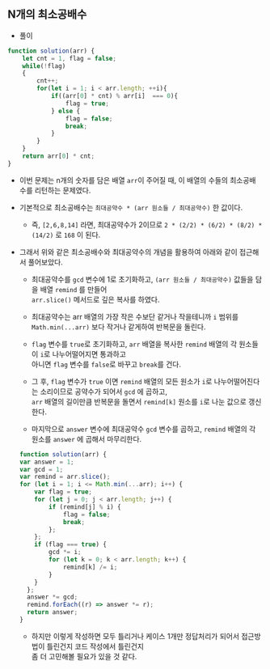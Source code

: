 ## N개의 최소공배수   
- 풀이   

```javascript    
function solution(arr) {
    let cnt = 1, flag = false;
    while(!flag)
    {
        cnt++;
        for(let i = 1; i < arr.length; ++i){
            if((arr[0] * cnt) % arr[i]  === 0){
                flag = true;
            } else {
                flag = false;
                break;
            }
        }
    }
    return arr[0] * cnt;
}
```    

- 이번 문제는 n개의 숫자를 담은 배열 `arr`이 주어질 때, 이 배열의 수들의 최소공배수를 리턴하는 문제였다.   

- 기본적으로 최소공배수는 `최대공약수 * (arr 원소들 / 최대공약수)` 한 값이다.    

  - 즉, `[2,6,8,14]` 라면, 최대공약수가 2이므로 `2 * (2/2) * (6/2) * (8/2) * (14/2)` 로 `168` 이 된다.    

- 그래서 위와 같은 최소공배수와 최대공약수의 개념을 활용하여 아래와 같이 접근해서 풀어보았다.    
  
  - 최대공약수를 `gcd` 변수에 1로 초기화하고, `(arr 원소들 / 최대공약수)` 값들을 담을 배열 `remind` 를 만들어    
  `arr.slice()` 메서드로 깊은 복사를 하였다.     
  
  - 최대공약수는 arr 배열의 가장 작은 수보단 같거나 작을테니까 `i` 범위를 `Math.min(...arr)` 보다 작거나 같게하여 반복문을 돌린다.    
  - `flag` 변수를 `true`로 초기화하고, `arr` 배열을 복사한 `remind` 배열의 각 원소들이 `i`로 나누어떨어지면 통과하고     
    아니면 `flag` 변수를 `false`로 바꾸고 `break`를 건다.    
  - 그 후, `flag` 변수가 `true` 이면 `remind` 배열의 모든 원소가 `i`로 나누어떨어진다는 소리이므로 공약수가 되어서 `gcd` 에 곱하고,    
    `arr` 배열의 길이만큼 반복문을 돌면서 `remind[k]` 원소를 `i`로 나눈 값으로 갱신한다.    
  - 마지막으로 `answer` 변수에 최대공약수 `gcd` 변수를 곱하고, `remind` 배열의 각 원소를 `answer` 에 곱해서 마무리한다.     

  ```javascript      
  function solution(arr) {
  var answer = 1;
  var gcd = 1;
  var remind = arr.slice();
  for (let i = 1; i <= Math.min(...arr); i++) {
      var flag = true;
      for (let j = 0; j < arr.length; j++) {
          if (remind[j] % i) {
              flag = false;
              break;
          };
      };
      if (flag === true) {
          gcd *= i;
          for (let k = 0; k < arr.length; k++) {
              remind[k] /= i;
          }
      }
    };
    answer *= gcd;
    remind.forEach((r) => answer *= r);
    return answer;
  }
  ```        
  
  - 하지만 이렇게 작성하면 모두 틀리거나 케이스 1개만 정답처리가 되어서 접근방법이 틀린건지 코드 작성에서 틀린건지    
    좀 더 고민해볼 필요가 있을 것 같다.       
    
    
  
